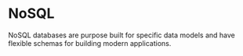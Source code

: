 # NoSQL

NoSQL databases are purpose built for specific data models and have flexible schemas for building modern applications.